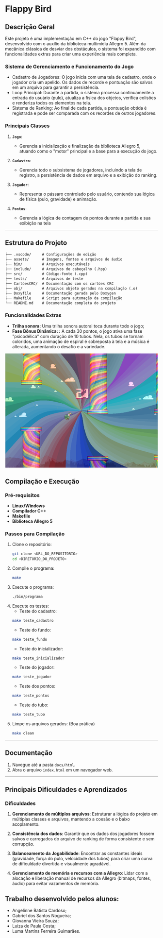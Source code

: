 # Flappy Bird

## Descrição Geral
Este projeto é uma implementação em C++ do jogo "Flappy Bird", desenvolvido com o auxílio da biblioteca multimídia Allegro 5. Além da mecânica clássica de desviar dos obstáculos, o sistema foi expandido com funcionalidades extras para criar uma experiência mais completa.

### Sistema de Gerenciamento e Funcionamento do Jogo
- Cadastro de Jogadores: O jogo inicia com uma tela de cadastro, onde o jogador cria um apelido. Os dados de recorde e pontuação são salvos em um arquivo para garantir a persistência.
- Loop Principal: Durante a partida, o sistema processa continuamente a entrada do usuário (pulo), atualiza a física dos objetos, verifica colisões e renderiza todos os elementos na tela.
- Sistema de Ranking: Ao final de cada partida, a pontuação obtida é registrada e pode ser comparada com os recordes de outros jogadores.

### Principais Classes
1. **`Jogo`**:
   - Gerencia a inicialização e finalização da biblioteca Allegro 5, atuando como o "motor" principal e a base para a execução do jogo.

2. **`Cadastro`**:
   - Gerencia todo o subsistema de jogadores, incluindo a tela de registro, a persistência de dados em arquivo e a exibição do ranking.

3. **`Jogador`**:
   - Representa o pássaro controlado pelo usuário, contendo sua lógica de física (pulo, gravidade) e animação.

4. **`Pontos`**:
   - Gerencia a lógica de contagem de pontos durante a partida e sua exibição na tela
---

## Estrutura do Projeto
```plaintext
├── .vscode/     # Configurações de edição
├── assets/      # Imagens, fontes e arquivos de áudio
├── bin/         # Arquivos executáveis
├── include/     # Arquivos de cabeçalho (.hpp)
├── src/         # Código-fonte (.cpp)
├── tests/       # Arquivos de teste
├── CartõesCRC/  # Documentação com os cartões CRC
├── obj/         # Arquivos objeto gerados na compilação (.o)
├── Doxyfile     # Documentação gerada pelo Doxygen
├── Makefile     # Script para automação da compilação
└── README.md    # Documentação completa do projeto
```

### Funcionalidades Extras
- **Trilha sonora:** Uma trilha sonora autoral toca durante todo o jogo;
- **Fase Bônus Dinâmica: :** A cada 30 pontos, o jogo ativa uma fase "psicodélica" com duração de 10 tubos. Nela, os tubos se tornam coloridos, uma animação de espiral é sobreposta à tela e a música é alterada, aumentando o desafio e a variedade.

![Fase bônus](./assets/tela_fasebonus.png)


## Compilação e Execução

### Pré-requisitos
- **Linux/Windows**
- **Compilador C++**
- **Makefile**
- **Biblioteca Allegro 5**

### Passos para Compilação
1. Clone o repositório:
   ```bash
   git clone <URL_DO_REPOSITORIO>
   cd <DIRETORIO_DO_PROJETO>
   ```
2. Compile o programa:
   ```bash
   make
   ```
3. Execute o programa:
   ```bash
   ./bin/programa
   ```
4. Execute os testes: 
   - Teste do cadastro:
   ```bash
   make teste_cadastro
   ```
   - Teste do fundo:
   ```bash
   make teste_fundo
   ```
   - Teste do inicializador:
   ```bash
   make teste_inicializador
   ```
   - Teste do jogador:
   ```bash
   make teste_jogador
   ```
   - Teste dos pontos:
   ```bash
   make teste_pontos
   ```
   - Teste do tubo:
   ```bash
   make teste_tubo
   ```
5. Limpe os arquivos gerados: (Boa prática)
   ```bash
   make clean
   ```

---

## Documentação
1. Navegue até a pasta `docs/html`.
2. Abra o arquivo `index.html` em um navegador web.

---

## Principais Dificuldades e Aprendizados

### Dificuldades
1. **Gerenciamento de múltiplos arquivos**: Estruturar a lógica do projeto em múltiplas classes e arquivos, mantendo a coesão e o baixo acoplamento.

2. **Consistência dos dados**: Garantir que os dados dos jogadores fossem salvos e carregados do arquivo de ranking de forma consistente e sem corrupção.

3. **Balanceamento da Jogabilidade**: Encontrar as constantes ideais (gravidade, força do pulo, velocidade dos tubos) para criar uma curva de dificuldade divertida e visualmente agradável.

4. **Gerenciamento de memória e recursos com a Allegro**: Lidar com a alocação e liberação manual de recursos da Allegro (bitmaps, fontes, áudio) para evitar vazamentos de memória.

## Trabalho desenvolvido pelos alunos:
- Angelinne Batista Cardoso;
- Gabriel dos Santos Nogueira;
- Giovanna Vieira Souza;
- Luiza de Paula Costa;
- Luma Martins Ferreira Guimarães.